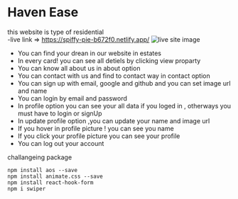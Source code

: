 # Haven Ease
this website is type of residential <br/>
-live link => https://spiffy-pie-b672f0.netlify.app/
![live site image](https://i.ibb.co/r2BRFWz/Screenshot-613.png)

-  You can find your drean in our website in estates
-  In every card! you can see all detiels by clicking view proparty
-  You can know all about us in about option
-  You can contact with us and find to contact way in contact option
-  You can sign up with email, google and github and you can set image url and name
-  You can login by email and password
-  In profile option you can see your all data if you loged in , otherways you must have to login or signUp
-  In update profile option ,you can update your name and image url
-  If you hover in profile picture ! you can see you name
-  If you click your profile picture you can see your profile
-  You can log out your account


challangeing package
```
npm install aos --save
npm install animate.css --save
npm install react-hook-form
npm i swiper
```




     

